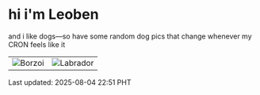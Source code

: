 # hi i'm Leoben

and i like dogs—so have some random dog pics that change whenever my CRON feels like it

|  |  |
|--------|----------|
| ![Borzoi](https://random-dog-vercel.vercel.app/api/random-borzoi?v=1754319092) | ![Labrador](https://random-dog-vercel.vercel.app/api/random-labrador?v=1754319092) |

Last updated: 2025-08-04 22:51 PHT
